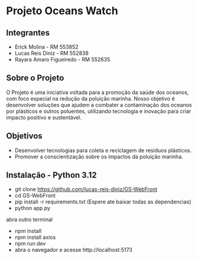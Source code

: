 # Projeto Oceans Watch

## Integrantes
- Erick Molina - RM 553852
- Lucas Reis Diniz - RM 552838
- Rayara Amaro Figueiredo - RM 552635

## Sobre o Projeto
O Projeto é uma iniciativa voltada para a promoção da saúde dos oceanos, com foco especial na redução da poluição marinha. Nosso objetivo é desenvolver soluções que ajudem a combater a contaminação dos oceanos por plásticos e outros poluentes, utilizando tecnologia e inovação para criar impacto positivo e sustentável.

## Objetivos
- Desenvolver tecnologias para coleta e reciclagem de resíduos plásticos.
- Promover a conscientização sobre os impactos da poluição marinha.

## Instalação - Python 3.12

- git clone https://github.com/lucas-reis-diniz/GS-WebFront
- cd GS-WebFront
- pip install -r requirements.txt (Espere ate baixar todas as dependencias)
- python app.py

abra outro terminal
- npm install
- npm install axios
- npm run dev
- abra o navegador e acesse http://localhost:5173
